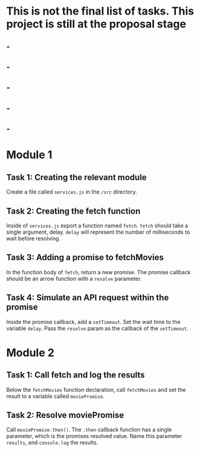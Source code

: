 # This is not the final list of tasks. This project is still at the proposal stage

## -

## -

## -

## -

## -

# Module 1

## Task 1: Creating the relevant module

Create a file called `services.js` in the `/src` directory.

## Task 2: Creating the fetch function

Inside of `services.js` export a function named `fetch`. `fetch` should take a single argument, delay. `delay` will represent the number of milliseconds to wait before resolving.

## Task 3: Adding a promise to fetchMovies

In the function body of `fetch`, return a new promise. The promise callback should be an arrow function with a `resolve` parameter.

## Task 4: Simulate an API request within the promise

Inside the promise callback, add a `setTimeout`. Set the wait time to the variable `delay`. Pass the `resolve` param as the callback of the `setTimeout`.

# Module 2

## Task 1: Call fetch and log the results

Below the `fetchMovies` function declaration, call `fetchMovies` and set the result to a variable called `moviePromise`.

## Task 2: Resolve moviePromise

Call `moviePromise.then()`. The `.then` callback function has a single parameter, which is the promises resolved value. Name this parameter `results`, and `console.log` the results.
